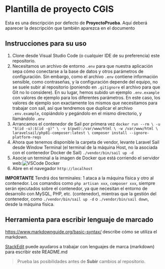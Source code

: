 # Plantilla de proyecto CGIS

Esta es una descripción por defecto de **ProyectoPrueba**. Aquí deberá aparecer la descripción que también aparezca en el documento


## Instrucciones para su uso
1. Clone desde Visual Studio Code (o cualquier IDE de su preferencia) este repositorio.
2. Necesitamos un archivo de entorno `.env` para que nuestra aplicación sepa cómo conectarse a la base de datos y otros parámetros de configuración. Sin embargo, como el archivo `.env` contiene información sensible, como contraseñas, y la configuración depende del equipo, no se suele subir al repositorio (poniendo en `.gitignore` el archivo para que Git no lo considere). En su lugar, hemos subido un ejemplo `.env.example` con valores de ejemplo para los diferentes parámetros. En este caso, los valores de ejemplo son exactamente los mismos que necesitamos para trabajar con sail, así que tendremos que duplicar el archivo `.env.example`, copiándolo y pegándolo en el mismo directorio, y llamándolo `.env`
3. Arrancamos el contenedor de Sail por primera vez `docker run --rm \
   -u "$(id -u):$(id -g)" \
   -v $(pwd):/var/www/html \
   -w /var/www/html \
   laravelsail/php81-composer:latest \
   composer install --ignore-platform-reqs`
4. Ahora que tenemos disponible la carpeta de vendor, levante Laravel Sail desde Window Terminal (el terminal de la máquina Host, no la asociada con el contenedor Docker de Sail) `./vendor/bin/sail up -d`
5. Asocie un terminal a la imagen de Docker que está corriendo el servidor web:![](https://i.ibb.co/m46S95z/Ejemplo-VSCode-Docker.png "VSCode Docker")
6. Abre en el navegador `http://localhost`

**IMPORTANTE** Tendrá dos terminales: 1 ataca a la máquina física y otro al contenedor. Los comandos como `php artisan xxx`, `composer xxx`, siempre serán ejecutados sobre el contenedor, ya que necesitan el entorno de desarrollo con MySQL, PHP, etc. (contenedor), mientras que la gestión del contenedor, como `./vendor/bin/sail up -d` o `./vendor/bin/sail down`, desde la máquina física.

## Herramienta para escribir lenguaje de marcado
https://www.markdownguide.org/basic-syntax/ describe cómo se utiliza el markdown.

[StackEdit](https://stackedit.io/app#) puede ayudaros a trabajar con lenguajes de marca (markdown) para escribir este README.md
> Prueba las posibilidades antes de **Subir** cambios al repositorio.





